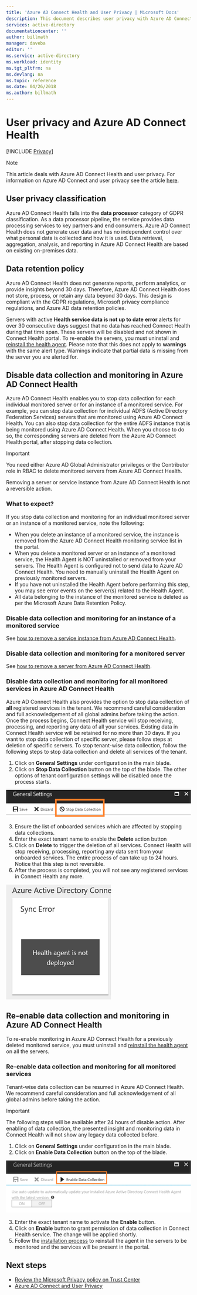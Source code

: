 ```yaml
---
title: 'Azure AD Connect Health and User Privacy | Microsoft Docs'
description: This document describes user privacy with Azure AD Connect Health.
services: active-directory
documentationcenter: ''
author: billmath
manager: daveba
editor: ''
ms.service: active-directory
ms.workload: identity
ms.tgt_pltfrm: na
ms.devlang: na
ms.topic: reference
ms.date: 04/26/2018
ms.author: billmath
---
```


# User privacy and Azure AD Connect Health 

[!INCLUDE [Privacy](../../../includes/gdpr-intro-sentence.md)]

>[!NOTE] 
>This article deals with Azure AD Connect Health and user privacy.  For information on Azure AD Connect and user privacy see the article [here](reference-connect-user-privacy.md).

## User privacy classification
Azure AD Connect Health falls into the **data processor** category of GDPR classification. As a data processor pipeline, the service provides data processing services to key partners and end consumers. Azure AD Connect Health does not generate user data and has no independent control over what personal data is collected and how it is used. Data retrieval, aggregation, analysis, and reporting in Azure AD Connect Health are based on existing on-premises data. 

## Data retention policy
Azure AD Connect Health does not generate reports, perform analytics, or provide insights beyond 30 days. Therefore, Azure AD Connect Health does not store, process, or retain any data beyond 30 days. This design is compliant with the GDPR regulations, Microsoft privacy compliance regulations, and Azure AD data retention policies. 

Servers with active **Health service data is not up to date** **error** alerts for over 30 consecutive days suggest that no data has reached Connect Health during that time span. These servers will be disabled and not shown in Connect Health portal. To re-enable the servers, you must uninstall and [reinstall the health agent](how-to-connect-health-agent-install.md). 
Please note that this does not apply to **warnings** with the same alert type. Warnings indicate that partial data is missing from the server you are alerted for. 
 
## Disable data collection and monitoring in Azure AD Connect Health
Azure AD Connect Health enables you to stop data collection for each individual monitored server or for an instance of a monitored service. For example, you can stop data collection for individual ADFS (Active Directory Federation Services) servers that are monitored using Azure AD Connect Health. You can also stop data collection for the entire ADFS instance that is being monitored using Azure AD Connect Health. When you choose to do so, the corresponding servers are deleted from the Azure AD Connect Health portal, after stopping data collection. 

>[!IMPORTANT]
> You need either Azure AD Global Administrator privileges or the Contributor role in RBAC to delete monitored servers from Azure AD Connect Health.
>
> Removing a server or service instance from Azure AD Connect Health is not a reversible action. 

### What to expect?
If you stop data collection and monitoring for an individual monitored server or an instance of a monitored service, note the following:

- When you delete an instance of a monitored service, the instance is removed from the Azure AD Connect Health monitoring service list in the portal. 
- When you delete a monitored server or an instance of a monitored service, the Health Agent is NOT uninstalled or removed from your servers. The Health Agent is configured not to send data to Azure AD Connect Health. You need to manually uninstall the Health Agent on previously monitored servers.
- If you have not uninstalled the Health Agent before performing this step, you may see error events on the server(s) related to the Health Agent.
- All data belonging to the instance of the monitored service is deleted as per the Microsoft Azure Data Retention Policy.

### Disable data collection and monitoring for an instance of a monitored service
See [how to remove a service instance from Azure AD Connect Health](how-to-connect-health-operations.md#delete-a-service-instance-from-azure-ad-connect-health-service).

### Disable data collection and monitoring for a monitored server
See [how to remove a server from Azure AD Connect Health](how-to-connect-health-operations.md#delete-a-server-from-the-azure-ad-connect-health-service).

### Disable data collection and monitoring for all monitored services in Azure AD Connect Health
Azure AD Connect Health also provides the option to stop data collection of **all** registered services in the tenant. We recommend careful consideration and full acknowledgement of all global admins before taking the action. Once the process begins, Connect Health service will stop receiving, processing, and reporting any data of all your services. Existing data in Connect Health service will be retained for no more than 30 days.
If you want to stop data collection of specific server, please follow steps at deletion of specific servers. To stop tenant-wise data collection, follow the following steps to stop data collection and delete all services of the tenant.

1.	Click on **General Settings** under configuration in the main blade. 
2.	Click on **Stop Data Collection** button on the top of the blade. The other options of tenant configuration settings will be disabled once the process starts.  
 
 ![Stop data collection](./media/reference-connect-health-user-privacy/gdpr4.png)
  
3.	Ensure the list of onboarded services which are affected by stopping data collections. 
4.	Enter the exact tenant name to enable the **Delete** action button
5.	Click on **Delete** to trigger the deletion of all services. Connect Health will stop receiving, processing, reporting any data sent from your onboarded services. The entire process of can take up to 24 hours. Notice that this step is not reversible. 
6.	After the process is completed, you will not see any registered services in Connect Health any more. 

 ![After data collection stopped](./media/reference-connect-health-user-privacy/gdpr5.png)

## Re-enable data collection and monitoring in Azure AD Connect Health
To re-enable monitoring in Azure AD Connect Health for a previously deleted monitored service, you must uninstall and [reinstall the health agent](how-to-connect-health-agent-install.md) on all the servers.

### Re-enable data collection and monitoring for all monitored services

Tenant-wise data collection can be resumed in Azure AD Connect Health. We recommend careful consideration and full acknowledgement of all global admins before taking the action.

>[!IMPORTANT]
> The following steps will be available after 24 hours of disable action.
> After enabling of data collection, the presented insight and monitoring data in Connect Health will not show any legacy data collected before. 

1.	Click on **General Settings** under configuration in the main blade. 
2.	Click on **Enable Data Collection** button on the top of the blade. 
 
 ![Enable data collection](./media/reference-connect-health-user-privacy/gdpr6.png)
 
3.	Enter the exact tenant name to activate the **Enable** button.
4.	Click on **Enable** button to grant permission of data collection in Connect Health service. The change will be applied shortly. 
5.	Follow the [installation process](how-to-connect-health-agent-install.md) to reinstall the agent in the servers to be monitored and the services will be present in the portal.  


## Next steps
* [Review the Microsoft Privacy policy on Trust Center](https://www.microsoft.com/trustcenter)
* [Azure AD Connect and User Privacy](reference-connect-user-privacy.md)

